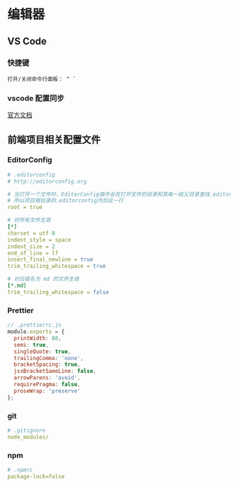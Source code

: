 # 编辑器

## VS Code

### 快捷键

```
打开/关闭命令行面板： ^ `
```

### vscode 配置同步

[官方文档](https://code.visualstudio.com/docs/editor/settings-sync)


## 前端项目相关配置文件

### EditorConfig

```yaml
# .editorconfig
# http://editorconfig.org

# 当打开一个文件时，EditorConfig插件会在打开文件的目录和其每一级父目录查找.editorconfig文件，直到有一个配置文件root=true。
# 所以项目根目录的.editorconfig内加这一行
root = true

# 对所有文件生效
[*]
charset = utf-8
indent_style = space
indent_size = 2
end_of_line = lf
insert_final_newline = true
trim_trailing_whitespace = true

# 对后缀名为 md 的文件生效
[*.md]
trim_trailing_whitespace = false
```

### Prettier

```js
// .prettierrc.js
module.exports = {
  printWidth: 80,
  semi: true,
  singleQuote: true,
  trailingComma: 'none',
  bracketSpacing: true,
  jsxBracketSameLine: false,
  arrowParens: 'avoid',
  requirePragma: false,
  proseWrap: 'preserve'
};
```

### git

```yaml
# .gitignore
node_modules/
```

### npm

```yaml
# .npmrc
package-lock=false
```

